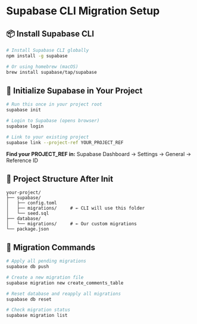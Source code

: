 # Supabase CLI Migration Setup

## 📦 **Install Supabase CLI**

```bash
# Install Supabase CLI globally
npm install -g supabase

# Or using homebrew (macOS)
brew install supabase/tap/supabase
```

## 🔧 **Initialize Supabase in Your Project**

```bash
# Run this once in your project root
supabase init

# Login to Supabase (opens browser)
supabase login

# Link to your existing project
supabase link --project-ref YOUR_PROJECT_REF
```

**Find your PROJECT_REF in:** Supabase Dashboard → Settings → General → Reference ID

## 📁 **Project Structure After Init**

```
your-project/
├── supabase/
│   ├── config.toml
│   ├── migrations/     # ← CLI will use this folder
│   └── seed.sql
├── database/
│   └── migrations/     # ← Our custom migrations
└── package.json
```

## 🎯 **Migration Commands**

```bash
# Apply all pending migrations
supabase db push

# Create a new migration file
supabase migration new create_comments_table

# Reset database and reapply all migrations
supabase db reset

# Check migration status
supabase migration list
``` 